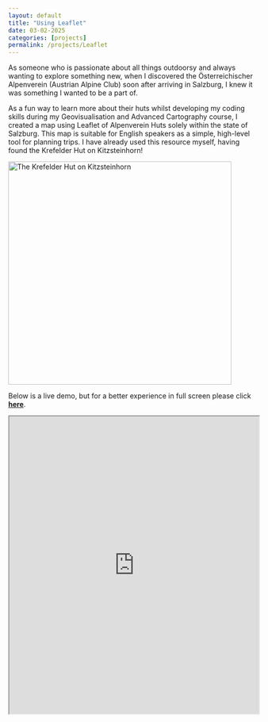 ```yaml
---
layout: default
title: "Using Leaflet"
date: 03-02-2025
categories: [projects]
permalink: /projects/Leaflet
---
```

As someone who is passionate about all things outdoorsy and always wanting to explore something new, when I discovered the Österreichischer Alpenverein (Austrian Alpine Club) soon after arriving in Salzburg, I knew it was something I wanted to be a part of.

As a fun way to learn more about their huts whilst developing my coding skills during my Geovisualisation and Advanced Cartography course, I created a map using Leaflet of Alpenverein Huts solely within the state of Salzburg. This map is suitable for English speakers as a simple, high-level tool for planning trips.
I have already used this resource myself, having found the Krefelder Hut on Kitzsteinhorn!

<div class="hut-image">
<img src ="{{ '/assets/projects/hutte.jpg' | relative_url }}" alt= "The Krefelder Hut on Kitzsteinhorn" width="450" class = "centre">
</div>

Below is a live demo, but for a better experience in full screen please click [**here**](https://maria-anna-gis.github.io/salz-huts/).
<iframe src="https://maria-anna-gis.github.io/salz-huts/" width="100%" height="600"></iframe>

